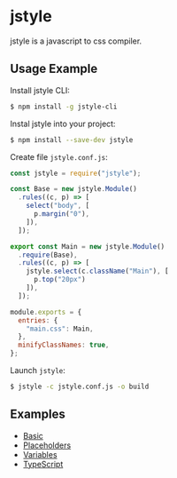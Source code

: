 # jstyle

jstyle is a javascript to css compiler.

## Usage Example

Install jstyle CLI:

```sh
$ npm install -g jstyle-cli
```

Instal jstyle into your project:

```sh
$ npm install --save-dev jstyle
```

Create file `jstyle.conf.js`:

```js
const jstyle = require("jstyle");

const Base = new jstyle.Module()
  .rules((c, p) => [
    select("body", [
      p.margin("0"),
    ]),
  ]);

export const Main = new jstyle.Module()
  .require(Base),
  .rules((c, p) => [
    jstyle.select(c.className("Main"), [
      p.top("20px")
    ]),
  ]);

module.exports = {
  entries: {
    "main.css": Main,
  },
  minifyClassNames: true,
};
```

Launch `jstyle`:

```sh
$ jstyle -c jstyle.conf.js -o build
```

## Examples

- [Basic](https://github.com/localvoid/jstyle/tree/master/examples/basic)
- [Placeholders](https://github.com/localvoid/jstyle/tree/master/examples/placeholders)
- [Variables](https://github.com/localvoid/jstyle/tree/master/examples/variables)
- [TypeScript](https://github.com/localvoid/jstyle/tree/master/examples/typescript)
